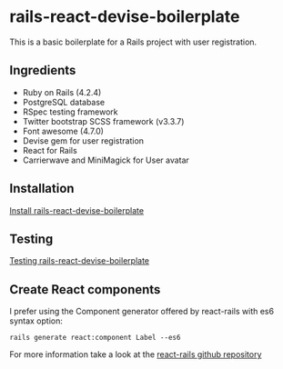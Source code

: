 # rails-react-devise-boilerplate

This is a basic boilerplate for a Rails project with user registration.

## Ingredients

* Ruby on Rails (4.2.4)
* PostgreSQL database
* RSpec testing framework
* Twitter bootstrap SCSS framework (v3.3.7)
* Font awesome (4.7.0)
* Devise gem for user registration
* React for Rails
* Carrierwave and MiniMagick for User avatar


## Installation
[Install rails-react-devise-boilerplate](./INSTALL.md)


## Testing
[Testing rails-react-devise-boilerplate](./TESTING.md)


## Create React components
I prefer using the Component generator offered by react-rails with es6 syntax option:
```
rails generate react:component Label --es6
```
For more information take a look at the [react-rails github repository](https://github.com/reactjs/react-rails)
